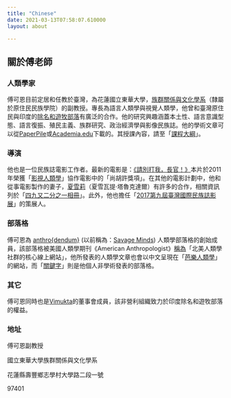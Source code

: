 ```yaml
---
title: "Chinese"
date: 2021-03-13T07:58:07.610000
layout: about

---
```


## 關於傅老師

### 人類學家

傅可恩目前定居和任教於臺灣，為花蓮國立東華大學，[族群關係與文化學系](http://www.erc.ndhu.edu.tw/)（隸屬於原住民民族學院）的副教授。專長為語言人類學與視覺人類學，他曾和臺灣原住民與印度的[除名和遊牧部落](https://en.wikipedia.org/wiki/Denotified_Tribes)有廣泛的合作。他的研究興趣涵蓋本土性、語言意識型態、語言復振、殖民主義、族群研究、政治經濟學與影像民族誌。他的學術文章可以從[PaperPile](https://paperpile.com/shared/tOBOvK)或[Academia.edu](https://ndhu.academia.edu/KerimFriedman)下載的。其授課內容，請至「[課程大綱](https://kerim.oxus.net/syllabi/)」。

### 導演

他也是一位民族誌電影工作者。最新的電影是：[《請別打我，長官！》](http://dontbeatmesir.com/)本片於2011年榮獲「[影視人類學](http://societyforvisualanthropology.org/)」協作電影中的「尚胡許獎項」。在其他的電影計劃中，他和從事電影製作的妻子，[夏雪莉](http://blog.shashwati.com/)（夏雪瓦提‧塔魯克達爾）有許多的合作，相關資訊列於「[四九又二分之一相冊](http://fournineandahalf.com/)」。此外，他也擔任「[2017第九屆臺灣國際民族誌影展](http://tieff.org/)」的策展人。

### 部落格

傅可恩為 [anthro{dendum}](https://anthrodendum.org/) (以前稱為：[Savage Minds](http://savageminds.org/)) 人類學部落格的創始成員，該部落格被美國人類學期刊《American Anthropologist》[稱為](http://onlinelibrary.wiley.com/doi/10.1111/j.1548-1433.2009.01203.x/abstract)「北美人類學社群的核心線上網站」，他所發表的人類學文章也會以中文呈現在「[芭樂人類學](http://guavanthropology.tw/author/%E5%82%85%E5%8F%AF%E6%81%A9%EF%BC%88Kerim%20Friedman%EF%BC%89)」的網站，而「[關鍵字](http://keywords.oxus.net/)」則是他個人非學術發表的部落格。

### 其它

傅可恩同時也是[Vimukta](http://vimukta.org/)的董事會成員，該非營利組織致力於印度除名和遊牧部落的權益。

### 地址

傅可恩副教授  

國立東華大學族群關係與文化學系  

花蓮縣壽豐鄉志學村大學路二段一號  

97401
